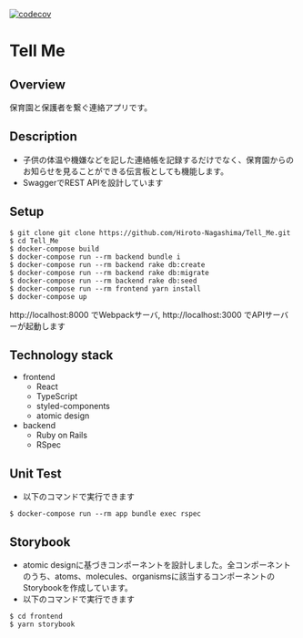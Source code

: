 [![codecov](https://codecov.io/gh/Hiroto-Nagashima/Tell_Me/branch/develop/graph/badge.svg)](https://codecov.io/gh/Hiroto-Nagashima/Tell_Me)
# Tell Me
## Overview

保育園と保護者を繋ぐ連絡アプリです。

## Description

- 子供の体温や機嫌などを記した連絡帳を記録するだけでなく、保育園からのお知らせを見ることができる伝言板としても機能します。
- SwaggerでREST APIを設計しています

## Setup
```
$ git clone git clone https://github.com/Hiroto-Nagashima/Tell_Me.git
$ cd Tell_Me
$ docker-compose build
$ docker-compose run --rm backend bundle i
$ docker-compose run --rm backend rake db:create
$ docker-compose run --rm backend rake db:migrate
$ docker-compose run --rm backend rake db:seed
$ docker-compose run --rm frontend yarn install
$ docker-compose up
```
http://localhost:8000 でWebpackサーバ, http://localhost:3000 でAPIサーバーが起動します

## Technology stack
- frontend
  - React
  - TypeScript
  - styled-components
  - atomic design
- backend
  - Ruby on Rails
  - RSpec

## Unit Test

- 以下のコマンドで実行できます
```
$ docker-compose run --rm app bundle exec rspec
```
## Storybook
- atomic designに基づきコンポーネントを設計しました。全コンポーネントのうち、atoms、molecules、organismsに該当するコンポーネントのStorybookを作成しています。
- 以下のコマンドで実行できます
```
$ cd frontend
$ yarn storybook
```
